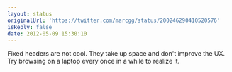 ```yaml
---
layout: status
originalUrl: 'https://twitter.com/marcgg/status/200246290410520576'
isReply: false
date: 2012-05-09 15:30:10
---
```


Fixed headers are not cool. They take up space and don't improve the UX. Try browsing on a laptop every once in a while to realize it.
